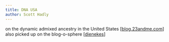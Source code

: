 ```yaml
---
title: DNA USA
author: Scott Hadly
---
```

on the dynamic admixed ancestry in the United States
[[blog.23andme.com][23andme]]
also picked up on the blog-o-sphere [[dienekes][dienekes]]

[23andme]: http://blog.23andme.com/23andme-research/dna-usa-2/
[dienekes]: http://dienekes.blogspot.com/2014/03/admixture-in-us-populations.html
